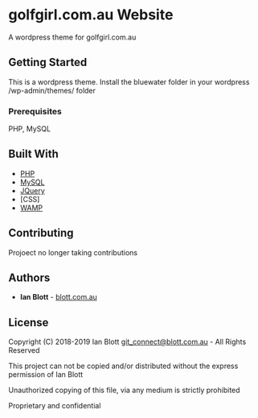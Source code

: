 #  golfgirl.com.au Website

A wordpress theme for golfgirl.com.au

## Getting Started

This is a wordpress theme. Install the bluewater folder in your wordpress /wp-admin/themes/ folder

### Prerequisites

PHP, MySQL

## Built With

* [PHP](https://www.php.net)
* [MySQL](https://www.mysql.com)
* [JQuery](https://jquery.com)
* [CSS]
* [WAMP](https://www.mysql.com)

## Contributing

Projoect no longer taking contributions

## Authors

* **Ian Blott** - [blott.com.au](http://blott.com.au)

## License

Copyright (C) 2018-2019 Ian Blott <git_connect@blott.com.au> - All Rights Reserved

This project can not be copied and/or distributed without the express permission of Ian Blott

Unauthorized copying of this file, via any medium is strictly prohibited 

Proprietary and confidential
